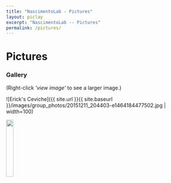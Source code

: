 ```yaml
---
title: "NascimentoLab - Pictures"
layout: piclay
excerpt: "NascimentoLab -- Pictures"
permalink: /pictures/
---
```


# Pictures


### Gallery
(Right-click *'view image'* to see a larger image.)

![Erick's Ceviche]({{ site.url }}{{ site.baseurl }}/images/group_photos/20151211_204403-e1464184477502.jpg | width=100)

<img src="{{ site.url }}{{ site.baseurl }}/images/group_photos/20151211_204403-e1464184477502.jpg" width="20%">




